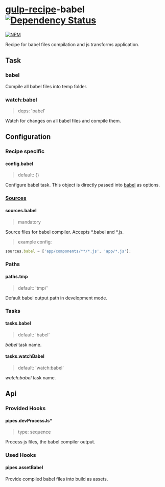 # [gulp-recipe](https://github.com/PGSSoft/gulp-recipe-loader)-babel [![Dependency Status][depstat-image]][depstat-url]
[![NPM][npm-image]][npm-url]

Recipe for babel files compilation and js transforms application.

## Task
### babel

Compile all babel files into temp folder.

### watch:babel
> deps: 'babel'

Watch for changes on all babel files and compile them.

## Configuration
### Recipe specific
#### config.babel
> default: {}

Configure babel task. This object is directly passed into [babel](https://babeljs.io/docs/usage/options/) as options.

### [Sources](https://github.com/PGSSoft/gulp-recipe-loader#sources-configuration-syntax)
#### sources.babel
> mandatory

Source files for babel compiler. Accepts *.babel and *.js.
> example config:
```javascript
sources.babel = ['app/components/**/*.js', 'app/*.js'];
```

### Paths
#### paths.tmp
> default: 'tmp/'

Default babel output path in development mode.

### Tasks
#### tasks.babel
> default: 'babel'

_babel_ task name.

#### tasks.watchBabel
> default: 'watch:babel'

_watch:babel_ task name.

## Api
### Provided Hooks
#### pipes.devProcessJs*
> type: sequence

Process js files, the babel compiler output.

### Used Hooks
#### pipes.assetBabel

Provide compiled babel files into build as assets.

[npm-url]: https://npmjs.org/package/gulp-recipe-babel
[npm-image]: https://nodei.co/npm/gulp-recipe-babel.png?downloads=true
[depstat-url]: https://david-dm.org/PGSSoft/gulp-recipe-babel
[depstat-image]: https://img.shields.io/david/PGSSoft/gulp-recipe-babel.svg?style=flat